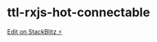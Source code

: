 # ttl-rxjs-hot-connectable

[Edit on StackBlitz ⚡️](https://stackblitz.com/edit/ttl-rxjs-multicast-connectable-wpmdbn)